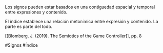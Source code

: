 Los signos pueden estar basados en una contiguedad espacial y temporal entre expresiones y contenido.

El índice establece una relación metonímica entre expresión y contenido. La parte es parte del todo.

[[Blomberg, J. (2019). The Semiotics of the Game Controller]], pp. 8

#Signos #Índice